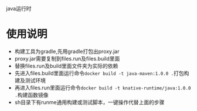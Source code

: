 java运行时
# 使用说明
- 构建工具为gradle,先用gradle打包出proxy.jar
- proxy.jar需要复制到files.run及files.build里面
- 替换files.run及build里面文件夹为实际的依赖
- 先进入files.build里面运行命令```docker build -t java-maven:1.0.0 .```打包构建及测试环境
- 再进入files.run里面运行命令```docker build -t knative-runtime/java:1.0.0 .```构建函数镜像
- sh目录下有runme通用构建或测试脚本，一键操作代替上面的步骤


